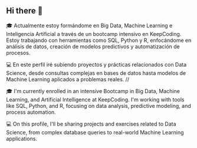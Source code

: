## Hi there 👋

🎓 Actualmente estoy formándome en Big Data, Machine Learning e Inteligencia Artificial a través de un bootcamp intensivo en KeepCoding. Estoy trabajando con herramientas como SQL, Python y R, enfocándome en análisis de datos, creación de modelos predictivos y automatización de procesos.

💻 En este perfil iré subiendo proyectos y prácticas relacionados con Data Science, desde consultas complejas en bases de datos hasta modelos de Machine Learning aplicados a problemas reales.
//

🎓 I'm currently enrolled in an intensive Bootcamp in Big Data, Machine Learning, and Artificial Intelligence at KeepCoding. I'm working with tools like SQL, Python, and R, focusing on data analysis, predictive modeling, and process automation.

💻 On this profile, I'll be sharing projects and exercises related to Data Science, from complex database queries to real-world Machine Learning applications.


<!--
**Adrilp01/Adrilp01** is a ✨ _special_ ✨ repository because its `README.md` (this file) appears on your GitHub profile.

Here are some ideas to get you started:

- 🔭 I’m currently working on ...
- 🌱 I’m currently learning ...
- 👯 I’m looking to collaborate on ...
- 🤔 I’m looking for help with ...
- 💬 Ask me about ...
- 📫 How to reach me: ...
- 😄 Pronouns: ...
- ⚡ Fun fact: ...
-->

